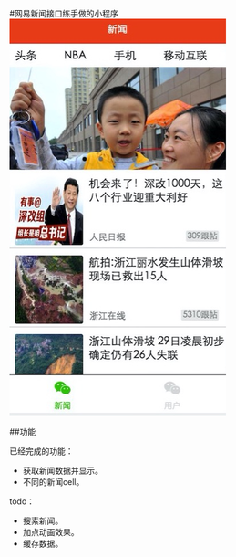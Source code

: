 
#网易新闻接口练手做的小程序
![Aaron Swartz](https://github.com/hangaoyu/webapp_news/blob/master/n.png?raw=true) 


##功能

已经完成的功能：

 - 获取新闻数据并显示。
 - 不同的新闻cell。


todo：

 - 搜索新闻。
 - 加点动画效果。
 - 缓存数据。

